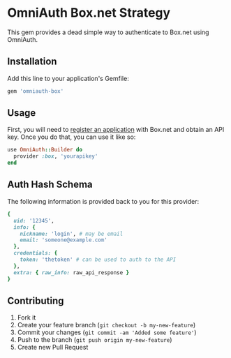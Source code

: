 # OmniAuth Box.net Strategy

This gem provides a dead simple way to authenticate to Box.net using OmniAuth.

## Installation

Add this line to your application's Gemfile:

```ruby
gem 'omniauth-box'
```

## Usage

First, you will need to [register an application](http://www.box.com/developers/services/new_service_terms) with Box.net and obtain an API key. Once you do that, you can use it like so:

```ruby
use OmniAuth::Builder do
  provider :box, 'yourapikey'
end
```

## Auth Hash Schema

The following information is provided back to you for this provider:

```ruby
{
  uid: '12345',
  info: {
    nickname: 'login', # may be email
    email: 'someone@example.com'
  },
  credentials: {
    token: 'thetoken' # can be used to auth to the API
  },
  extra: { raw_info: raw_api_response }
}
```

## Contributing

1. Fork it
2. Create your feature branch (`git checkout -b my-new-feature`)
3. Commit your changes (`git commit -am 'Added some feature'`)
4. Push to the branch (`git push origin my-new-feature`)
5. Create new Pull Request
